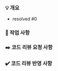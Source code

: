<!-- 
    PR 제목은 다음과 같은 형식으로 작성합니다.

    gitmoji [Feature/domain-issue number] title
    ex) :sparkles: [Feature/sugar-1] 설탈 싫어요
    
    PR에 사용되는 Gitmoji 가이드입니다.
    
    feat(✨) - Introduce new features
    fix(🐛) - Fix a bug
    docs(📝) - Add or update documentation
    style(🎨) - Improve structure / format of the code
    refactor(♻️) - Refactor code
    improve(⚡️) - Improve performance
    test(✅) - Add or update tests
    build(👷) - Add or update CI build system
    ci(💚) - Fix CI Build
    chore(⚙️) - Other changes 
    revert(⏪️) - Revert changes
    hotfix(🚑️) - Critical hotfix
-->

### 💡 개요

<!-- 해당 pr이 등록된 배경, 개요를 간단하게 작성해보세요 -->

<!-- #뒤에는 이슈 번호를 걸어주세요~ -->

- resolved #0

### 📑 작업 사항

<!-- 진행한 작업에 관한 내용을 작성해주세요. (스크린 샷이 있다면 첨부해주세요) -->

### ✒️ 코드 리뷰 요청 사항

<!-- 리뷰어가 집중해서 봐야 하는 포인트나 궁금한 점을 작성해주세요. -->

### ✔️ 코드 리뷰 반영 사항

<!-- 코드 리뷰에 대한 반영사항을 작성해주세요. (재 PR 시에만 작성합니다) -->
